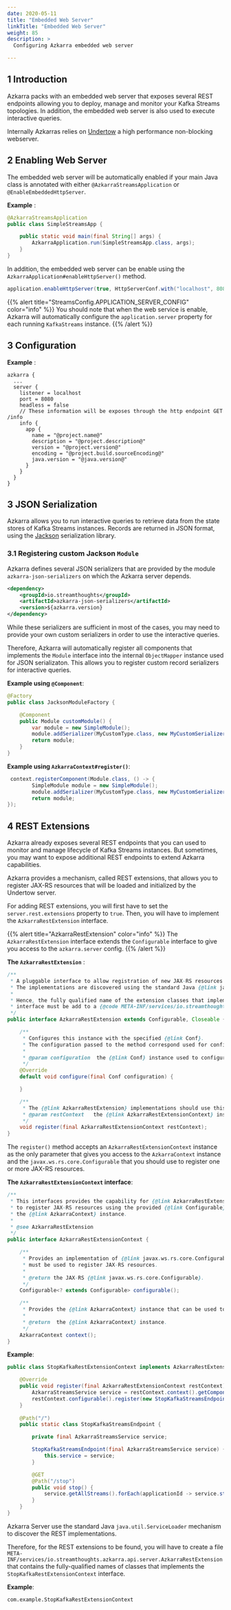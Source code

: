 ```yaml
---
date: 2020-05-11
title: "Embedded Web Server"
linkTitle: "Embedded Web Server"
weight: 85
description: >
  Configuring Azkarra embedded web server

---
```



## 1 Introduction

Azkarra packs with an embedded web server that exposes several REST endpoints allowing you to deploy, manage and monitor your Kafka Streams topologies. In addition, the embedded web server is also used to execute interactive queries.

Internally Azkarras relies on [Undertow](http://undertow.io/) a high performance non-blocking webserver.

## 2 Enabling Web Server

The embedded web server will be automatically enabled if your main Java class is annotated with either `@AzkarraStreamsApplication` or `@EnableEmbeddedHttpServer`.

**Example** :

```java
@AzkarraStreamsApplication
public class SimpleStreamsApp {

    public static void main(final String[] args) {
        AzkarraApplication.run(SimpleStreamsApp.class, args);
    }
}
```

In addition, the embedded web server can be enable using the `AzkarraApplication#enableHttpServer()` method.

```java
application.enableHttpServer(true, HttpServerConf.with("localhost", 8080))
```

{{% alert title="StreamsConfig.APPLICATION_SERVER_CONFIG" color="info" %}}
You should note that when the web service is enable, Azkarra will automatically configure the `application.server` property for each running `KafkaStreams` instance.
{{% /alert %}}

## 3 Configuration

**Example** :

```hocon
azkarra {
  ...	
  server {
    listener = localhost
    port = 8080
    headless = false
    // These information will be exposes through the http endpoint GET /info
    info {
      app {
        name = "@project.name@"
        description = "@project.description@"
        version = "@project.version@"
        encoding = "@project.build.sourceEncoding@"
        java.version = "@java.version@"
      }
    }
  }
}
```

## 3 JSON Serialization

Azkarra allows you to run interactive queries to retrieve data from the state stores of Kafka Streams instances.
Records are returned in JSON format, using the [Jackson](https://github.com/FasterXML/jackson) serialization library.

### 3.1 Registering custom Jackson `Module`

Azkarra defines several JSON serializers that are provided by the module `azkarra-json-serializers` on which the Azkarra server depends. 

```xml
<dependency>
	<groupId>io.streamthoughts</groupId>
	<artifactId>azkarra-json-serializers</artifactId>
	<version>${azkarra.version}
</dependency>
``` 

While these serializers are sufficient in most of the cases, you may need to provide your own custom serializers in order to use the interactive queries.

Therefore, Azkarra will automatically register all components that implements the `Module` interface into the internal `ObjectMapper` instance used for JSON serializaton. This allows you to register custom record serializers for interactive queries.

**Example using `@Component`**:

```java
@Factory
public class JacksonModuleFactory {

	@Component
	public Module customModule() {
		var module = new SimpleModule();
		module.addSerializer(MyCustomType.class, new MyCustomSerializer());
		return module;
	}
}
```

**Example using `AzkarraContext#register()`**:

```java
 context.registerComponent(Module.class, () -> {
        SimpleModule module = new SimpleModule();
        module.addSerializer(MyCustomType.class, new MyCustomSerializer());
        return module;
});
```

## 4 REST Extensions

Azkarra already exposes several REST endpoints that you can used to monitor and manage lifecycle of Kafka Streams instances.
But sometimes, you may want to expose additional REST endpoints to extend Azkarra capabilities.

Azkarra provides a mechanism, called REST extensions, that allows you to register JAX-RS resources that will be loaded and initialized by the Undertow server.

For adding REST extensions, you will first have to set the `server.rest.extensions` property to `true`. Then, you will have to implement the `AzkarraRestExtension` interface.

{{% alert title="AzkarraRestExtension" color="info" %}}
The `AzkarraRestExtension` interface extends the `Configurable` interface to give you access to the `azkarra.server` config.
{{% /alert %}}

**The `AzkarraRestExtension`** :

```java
/**
 * A pluggable interface to allow registration of new JAX-RS resources like REST endpoints.
 * The implementations are discovered using the standard Java {@link java.util.ServiceLoader} mechanism.
 *
 * Hence, the fully qualified name of the extension classes that implement the {@link AzkarraRestExtension}
 * interface must be add to a {@code META-INF/services/io.streamthoughts.azkarra.api.server.AzkarraRestExtension} file.
 */
public interface AzkarraRestExtension extends Configurable, Closeable {

    /**
     * Configures this instance with the specified {@link Conf}.
     * The configuration passed to the method correspond used for configuring the {@link EmbeddedHttpServer}
     *
     * @param configuration  the {@link Conf} instance used to configure this instance.
     */
    @Override
    default void configure(final Conf configuration) {

    }

    /**
     * The {@link AzkarraRestExtension} implementations should use this method to register JAX-RS resources.
     * @param restContext   the {@link AzkarraRestExtensionContext} instance.
     */
    void register(final AzkarraRestExtensionContext restContext);
}
```

The `register()` method accepts an `AzkarraRestExtensionContext` instance as the only parameter that gives you access to the `AzkarraContext` instance and the `javax.ws.rs.core.Configurable` that you should use to register one or more JAX-RS resources.

**The `AzkarraRestExtensionContext` interface**:  

```java
/**
 * This interfaces provides the capability for {@link AzkarraRestExtension} implementations
 * to register JAX-RS resources using the provided {@link Configurable} and to get access to
 * the {@link AzkarraContext} instance.
 *
 * @see AzkarraRestExtension
 */
public interface AzkarraRestExtensionContext {

    /**
     * Provides an implementation of {@link javax.ws.rs.core.Configurable} that
     * must be used to register JAX-RS resources.
     *
     * @return the JAX-RS {@link javax.ws.rs.core.Configurable}.
     */
    Configurable<? extends Configurable> configurable();

    /**
     * Provides the {@link AzkarraContext} instance that can be used to retrieve registered components.
     *
     * @return  the {@link AzkarraContext} instance.
     */
    AzkarraContext context();
}
```

**Example**:

```java
public class StopKafkaRestExtensionContext implements AzkarraRestExtension {

    @Override
    public void register(final AzkarraRestExtensionContext restContext) {
        AzkarraStreamsService service = restContext.context().getComponent(AzkarraStreamsService.class);
        restContext.configurable().register(new StopKafkaStreamsEndpoint(service));
    }
    
    @Path("/")
    public static class StopKafkaStreamsEndpoint {

        private final AzkarraStreamsService service;

        StopKafkaStreamsEndpoint(final AzkarraStreamsService service) {
            this.service = service;
        }

        @GET
        @Path("/stop")
        public void stop() {
            service.getAllStreams().forEach(applicationId -> service.stopStreams(applicationId, false));
        }
    }
}
```

Azkarra Server use the standard Java `java.util.ServiceLoader` mechanism to discover the REST implementations.

Therefore, for the REST extensions to be found, you will have to create a file `META-INF/services/io.streamthoughts.azkarra.api.server.AzkarraRestExtension` that contains the fully-qualified names of classes that implements the `StopKafkaRestExtensionContext` interface.

**Example**: 

```
com.example.StopKafkaRestExtensionContext
```

